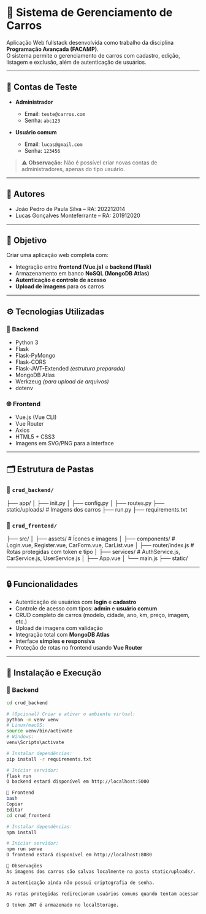 # 🚗 Sistema de Gerenciamento de Carros

Aplicação Web fullstack desenvolvida como trabalho da disciplina **Programação Avançada (FACAMP)**.  
O sistema permite o gerenciamento de carros com cadastro, edição, listagem e exclusão, além de autenticação de usuários.

---

## 🔐 Contas de Teste

- **Administrador**  
  - Email: `teste@carros.com`  
  - Senha: `abc123`

- **Usuário comum**  
  - Email: `lucas@gmail.com`  
  - Senha: `123456`

> ⚠️ **Observação:** Não é possível criar novas contas de administradores, apenas do tipo usuário.

---

## 👥 Autores

- João Pedro de Paula Silva – RA: 202212014  
- Lucas Gonçalves Monteferrante – RA: 201912020

---

## 🎯 Objetivo

Criar uma aplicação web completa com:

- Integração entre **frontend (Vue.js)** e **backend (Flask)**
- Armazenamento em banco **NoSQL (MongoDB Atlas)**
- **Autenticação e controle de acesso**
- **Upload de imagens** para os carros

---

## ⚙️ Tecnologias Utilizadas

### 📌 Backend

- Python 3
- Flask
- Flask-PyMongo
- Flask-CORS
- Flask-JWT-Extended *(estrutura preparada)*
- MongoDB Atlas
- Werkzeug *(para upload de arquivos)*
- dotenv

### 🌐 Frontend

- Vue.js (Vue CLI)
- Vue Router
- Axios
- HTML5 + CSS3
- Imagens em SVG/PNG para a interface

---

## 🗂️ Estrutura de Pastas

### 📁 `crud_backend/`

├── app/
│ ├── init.py
│ ├── config.py
│ ├── routes.py
├── static/uploads/ # Imagens dos carros
├── run.py
├── requirements.txt



### 📁 `crud_frontend/`

├── src/
│ ├── assets/ # Ícones e imagens
│ ├── components/ # Login.vue, Register.vue, CarForm.vue, CarList.vue
│ ├── router/index.js # Rotas protegidas com token e tipo
│ ├── services/ # AuthService.js, CarService.js, UserService.js
│ ├── App.vue
│ └── main.js
├── static/



---

## 🔒 Funcionalidades

- Autenticação de usuários com **login** e **cadastro**
- Controle de acesso com tipos: **admin** e **usuário comum**
- CRUD completo de carros (modelo, cidade, ano, km, preço, imagem, etc.)
- Upload de imagens com validação
- Integração total com **MongoDB Atlas**
- Interface **simples e responsiva**
- Proteção de rotas no frontend usando **Vue Router**

---

## 🧪 Instalação e Execução

### 🔹 Backend

```bash
cd crud_backend

# (Opcional) Criar e ativar o ambiente virtual:
python -m venv venv
# Linux/macOS:
source venv/bin/activate
# Windows:
venv\Scripts\activate

# Instalar dependências:
pip install -r requirements.txt

# Iniciar servidor:
flask run
O backend estará disponível em http://localhost:5000

🔹 Frontend
bash
Copiar
Editar
cd crud_frontend

# Instalar dependências:
npm install

# Iniciar servidor:
npm run serve
O frontend estará disponível em http://localhost:8080

📌 Observações
As imagens dos carros são salvas localmente na pasta static/uploads/.

A autenticação ainda não possui criptografia de senha.

As rotas protegidas redirecionam usuários comuns quando tentam acessar páginas administrativas.

O token JWT é armazenado no localStorage.
